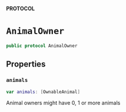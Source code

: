 **PROTOCOL**

# `AnimalOwner`

```swift
public protocol AnimalOwner
```

## Properties
### `animals`

```swift
var animals: [OwnableAnimal]
```

Animal owners might have 0, 1 or more animals
